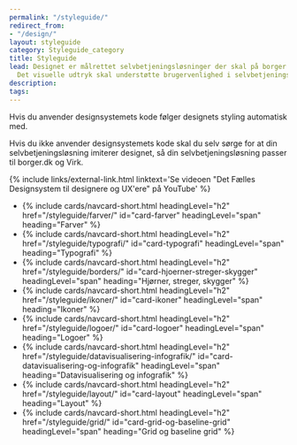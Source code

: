 ```yaml
---
permalink: "/styleguide/"
redirect_from:
- "/design/"
layout: styleguide
category: Styleguide_category
title: Styleguide
lead: Designet er målrettet selvbetjeningsløsninger der skal på borger.dk og Virk.
  Det visuelle udtryk skal understøtte brugervenlighed i selvbetjeningsløsninger.
description:
tags:
---
```


Hvis du anvender designsystemets kode følger designets styling automatisk med.

Hvis du ikke anvender designsystemets kode skal du selv sørge for at din selvbetjeningsløsning imiterer designet, så din selvbetjeningsløsning passer til borger.dk og Virk.

<div class="mt-6 mb-7">
{% include links/external-link.html linktext='Se videoen "Det Fælles Designsystem til designere og UX&apos;ere" på YouTube' %} 
</div>

<ul class="row card-row">
    <li class="col-12 col-sm-6 col-md-4">
        {% include cards/navcard-short.html headingLevel="h2"
        href="/styleguide/farver/"
        id="card-farver"
        headingLevel="span"
        heading="Farver"
        %}
    </li>
    <li class="col-12 col-sm-6 col-md-4">
        {% include cards/navcard-short.html headingLevel="h2"
        href="/styleguide/typografi/"
        id="card-typografi"
        headingLevel="span"
        heading="Typografi"
        %}
    </li>
    <li class="col-12 col-sm-6 col-md-4">
        {% include cards/navcard-short.html headingLevel="h2"
        href="/styleguide/borders/"
        id="card-hjoerner-streger-skygger"
        headingLevel="span"
        heading="Hjørner, streger, skygger"
        %}
    </li>
    <li class="col-12 col-sm-6 col-md-4">
        {% include cards/navcard-short.html headingLevel="h2"
        href="/styleguide/ikoner/"
        id="card-ikoner"
        headingLevel="span"
        heading="Ikoner"
        %}
    </li>
    <li class="col-12 col-sm-6 col-md-4">
        {% include cards/navcard-short.html headingLevel="h2"
        href="/styleguide/logoer/"
        id="card-logoer"
        headingLevel="span"
        heading="Logoer"
        %}
    </li>
    <li class="col-12 col-sm-6 col-md-4">
        {% include cards/navcard-short.html headingLevel="h2"
        href="/styleguide/datavisualisering-infografik/"
        id="card-datavisualisering-og-infografik"
        headingLevel="span"
        heading="Datavisualisering og infografik"
        %}
    </li>
    <li class="col-12 col-sm-6 col-md-4">
        {% include cards/navcard-short.html headingLevel="h2"
        href="/styleguide/layout/"
        id="card-layout"
        headingLevel="span"
        heading="Layout"
        %}
    </li>
    <li class="col-12 col-sm-6 col-md-4">
        {% include cards/navcard-short.html headingLevel="h2"
        href="/styleguide/grid/"
        id="card-grid-og-baseline-grid"
        headingLevel="span"
        heading="Grid og baseline grid"
        %}
    </li>
</ul>